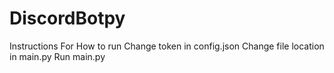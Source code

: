 # DiscordBotpy

Instructions For How to run
Change token in config.json
Change file location in main.py
Run main.py
